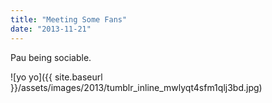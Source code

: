 ```yaml
---
title: "Meeting Some Fans"
date: "2013-11-21"
---
```


Pau being sociable.

![yo yo]({{ site.baseurl }}/assets/images/2013/tumblr_inline_mwlyqt4sfm1qlj3bd.jpg)
